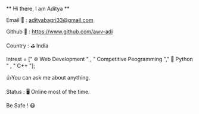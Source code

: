 ** Hi there, I am Aditya **

Email 📮 : adityabagri33@gmail.com

Github 🔗 : https://www.github.com/awv-adi

Country : ⛳ India

Intrest = [" 🌐 Web Development " , " Competitive Peogramming "," 🐍 Python " , " C++ "];

👍You can ask me about anything.

Status : 🖥️ Online most of the time.

Be Safe ! 😷
